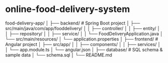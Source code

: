 # online-food-delivery-system
food-delivery-app/
│
├── backend/ # Spring Boot project
│ ├── src/main/java/com/app/fooddelivery/
│ │ ├── controller/
│ │ ├── entity/
│ │ ├── repository/
│ │ ├── service/
│ │ └── FoodDeliveryApplication.java
│ └── src/main/resources/
│ └── application.properties
│
├── frontend/ # Angular project
│ ├── src/app/
│ │ ├── components/
│ │ ├── services/
│ │ └── app.module.ts
│ └── angular.json
│
├── database/ # SQL schema & sample data
│ └── schema.sql
│
└── README.md
